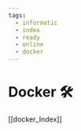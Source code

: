 ```yaml
---
tags:
  - informatic
  - index
  - ready
  - online
  - docker
---
```


# Docker 🛠

[[docker_Index]]
